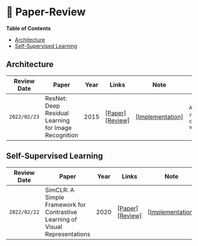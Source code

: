 # :pencil: Paper-Review 

**Table of Contents**
- [Architecture](#architecture)
- [Self-Supervised Learning](#self-supervised-learning)

## **Architecture**

|Review Date|Paper|Year|Links|Note|Tag|
|------|---|---|---|---|---|
|`2022/02/23`|ResNet: Deep Residual Learning for Image Recognition|2015|[[Paper]](https://arxiv.org/abs/1512.03385)<br/>[[Review]](https://github.com/leeyngdo/Paper-Review/blob/main/Architecture/ResNet:%20Deep%20Residual%20Learning%20for%20Image%20Recognition/README.md)|[[Implementation]]()|`Architecture`, `resnet`, `computer-vision`|



## **Self-Supervised Learning**

|Review Date|Paper|Year|Links|Note|Tag|
|------|---|---|---|---|---|
|`2022/02/22`|SimCLR: A Simple Framework for Contrastive Learning of Visual Representations|2020|[[Paper]](https://arxiv.org/abs/2002.05709)<br/>[[Review]](https://github.com/leeyngdo/Paper-Review/blob/main/Self-Supervised%20Learning/SimCLR:%20A%20Simple%20Framework%20for%20Contrastive%20Learning%20of%20Visual%20Representations/README.md)|[[Implementation]]()|`self-supervised-learning`, `simclr`, `computer-vision`|

